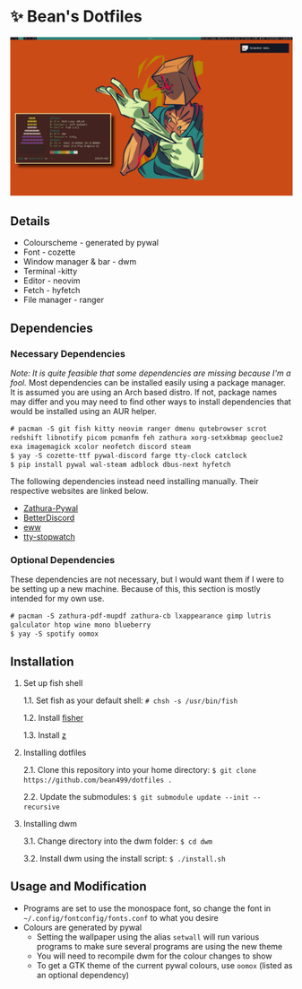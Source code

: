 # ✨ Bean's Dotfiles
![image-desktop](desktop.png)
## Details
* Colourscheme - generated by pywal
* Font - cozette
* Window manager & bar - dwm
* Terminal -kitty
* Editor - neovim
* Fetch - hyfetch
* File manager - ranger
## Dependencies
### Necessary Dependencies
*Note: It is quite feasible that some dependencies are missing because I'm a fool.*
Most dependencies can be installed easily using a package manager. It is assumed you are using an Arch based distro. If not, package names may differ and you may need to find other ways to install dependencies that would be installed using an AUR helper.
```
# pacman -S git fish kitty neovim ranger dmenu qutebrowser scrot redshift libnotify picom pcmanfm feh zathura xorg-setxkbmap geoclue2 exa imagemagick xcolor neofetch discord steam
$ yay -S cozette-ttf pywal-discord farge tty-clock catclock
$ pip install pywal wal-steam adblock dbus-next hyfetch
```
The following dependencies instead need installing manually. Their respective websites are linked below.
- [Zathura-Pywal](https://github.com/GideonWolfe/Zathura-Pywal)
- [BetterDiscord](https://github.com/BetterDiscord/Installer)
- [eww](https://elkowar.github.io/eww/)
- [tty-stopwatch](https://github.com/thedpws/tty-stopwatch)
### Optional Dependencies
These dependencies are not necessary, but I would want them if I were to be setting up a new machine. Because of this, this section is mostly intended for my own use.
```
# pacman -S zathura-pdf-mupdf zathura-cb lxappearance gimp lutris galculator htop wine mono blueberry
$ yay -S spotify oomox
```
## Installation
1. Set up fish shell

	1.1. Set fish as your default shell: `# chsh -s /usr/bin/fish`
	
	1.2. Install [fisher](https://github.com/jorgebucaran/fisher)

	1.3. Install [z](https://github.com/jethrokuan/z)

2. Installing dotfiles

	2.1. Clone this repository into your home directory: `$ git clone https://github.com/bean499/dotfiles .`

	2.2. Update the submodules: `$ git submodule update --init --recursive`

3. Installing dwm

	3.1. Change directory into the dwm folder: `$ cd dwm`

	3.2. Install dwm using the install script: `$ ./install.sh`

## Usage and Modification
- Programs are set to use the monospace font, so change the font in `~/.config/fontconfig/fonts.conf` to what you desire
- Colours are generated by pywal
	- Setting the wallpaper using the alias `setwall` will run various programs to make sure several programs are using the new theme
	- You will need to recompile dwm for the colour changes to show
	- To get a GTK theme of the current pywal colours, use `oomox` (listed as an optional dependency)
